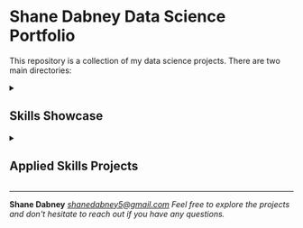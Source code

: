 # Shane Dabney Data Science Portfolio

This repository is a collection of my data science projects. There are two main directories:

<details>
  <summary><h2>Skills Showcase</h2></summary>

  The Skills Showcase directory contains several machine learning projects that I've built from scratch. The following algorithms are included:  
  - Linear Regression
  - Logistic Regression
  - K Nearest Neighbors
</details>
 
<details>
  <summary><h2>Applied Skills Projects</h2></summary>

  The Applied Skills Projects directory contains projects that apply the technical knowledge demonstrated in the Skills_Showcase. Projects include:
  - Color Palette Extractor
  - Famous Paintings Data Base Creation

</details>


---

**Shane Dabney**
*shanedabney5@gmail.com*
_Feel free to explore the projects and don't hesitate to reach out if you have any questions._
